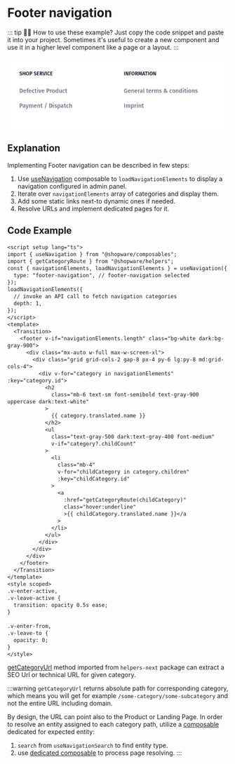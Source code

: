 # Footer navigation

::: tip 🙋‍♀️ How to use these example?
Just copy the code snippet and paste it into your project. Sometimes it's useful to create a new component and use it in a higher level component like a page or a layout.
:::

<img src="./footer-navigation-md.png" alt="Preview for medium screen size" class="hidden sm:block border-1 border-gray-200 rounded-md shadow-md hover:shadow-xl hover:scale-105 transform duration-300" />

## Explanation

Implementing Footer navigation can be described in few steps:

1. Use [useNavigation](../../../../packages/composables.html#usenavigation) composable to `loadNavigationElements` to display a navigation configured in admin panel.
2. Iterate over `navigationElements` array of categories and display them.
3. Add some static links next-to dynamic ones if needed.
4. Resolve URLs and implement dedicated pages for it.

## Code Example

```vue
<script setup lang="ts">
import { useNavigation } from "@shopware/composables";
import { getCategoryRoute } from "@shopware/helpers";
const { navigationElements, loadNavigationElements } = useNavigation({
  type: "footer-navigation", // footer-navigation selected
});
loadNavigationElements({
  // invoke an API call to fetch navigation categories
  depth: 1,
});
</script>
<template>
  <Transition>
    <footer v-if="navigationElements.length" class="bg-white dark:bg-gray-900">
      <div class="mx-auto w-full max-w-screen-xl">
        <div class="grid grid-cols-2 gap-8 px-4 py-6 lg:py-8 md:grid-cols-4">
          <div v-for="category in navigationElements" :key="category.id">
            <h2
              class="mb-6 text-sm font-semibold text-gray-900 uppercase dark:text-white"
            >
              {{ category.translated.name }}
            </h2>
            <ul
              class="text-gray-500 dark:text-gray-400 font-medium"
              v-if="category?.childCount"
            >
              <li
                class="mb-4"
                v-for="childCategory in category.children"
                :key="childCategory.id"
              >
                <a
                  :href="getCategoryRoute(childCategory)"
                  class="hover:underline"
                  >{{ childCategory.translated.name }}</a
                >
              </li>
            </ul>
          </div>
        </div>
      </div>
    </footer>
  </Transition>
</template>
<style scoped>
.v-enter-active,
.v-leave-active {
  transition: opacity 0.5s ease;
}

.v-enter-from,
.v-leave-to {
  opacity: 0;
}
</style>
```

[getCategoryUrl](../../../../packages/helpers#getcategoryurl) method imported from `helpers-next` package can extract a SEO Url or technical URL for given category.

:::warning
`getCategoryUrl` returns absolute path for corresponding category, which means you will get for example `/some-category/some-subcategory` and not the entire URL including domain.

By design, the URL can point also to the Product or Landing Page.
In order to resolve an entity assigned to each category path, utilize a [composable](../../../../packages/composables/#usenavigation) dedicated for expected entity:

1. `search` from `useNavigationSearch` to find entity type.
2. use [dedicated composable](../../../../getting-started/routing#resolve-a-route-to-a-page) to process page resolving.
   :::
